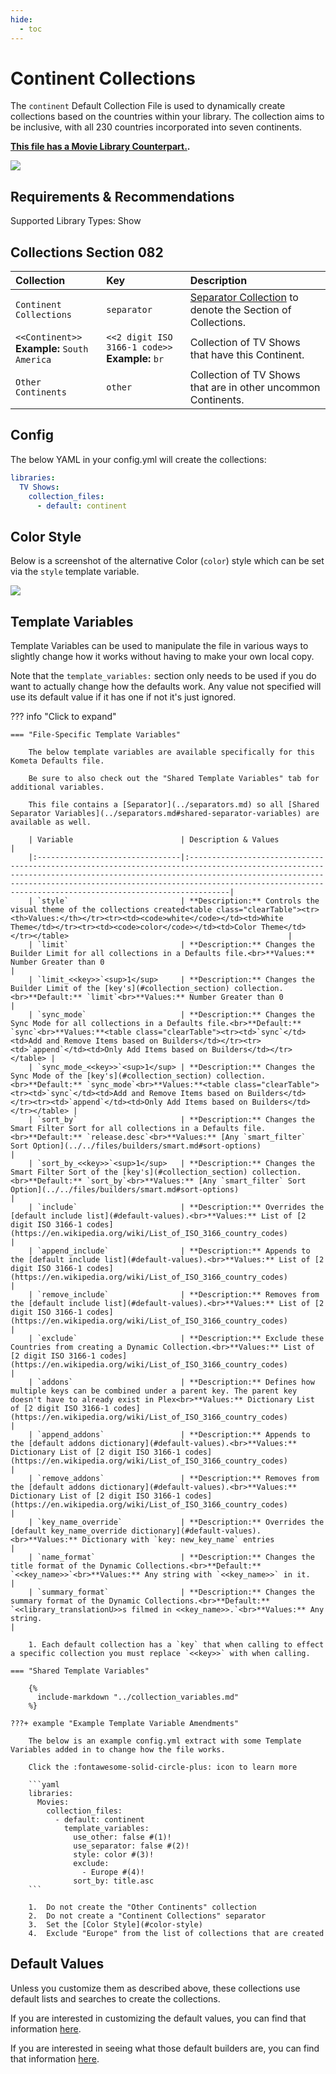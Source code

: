 ```yaml
---
hide:
  - toc
---
```

# Continent Collections

The `continent` Default Collection File is used to dynamically create collections based on the countries within your library. The collection aims to be inclusive, with all 230 countries incorporated into seven continents.

**[This file has a Movie Library Counterpart.](../movie/continent.md).**

![](../images/continent1.png)

## Requirements & Recommendations

Supported Library Types: Show

## <a id="collection_section"></a>Collections Section 082

| Collection                                      | Key                                                | Description                                                                    |
|:------------------------------------------------|:---------------------------------------------------|:-------------------------------------------------------------------------------|
| `Continent Collections`                         | `separator`                                        | [Separator Collection](../separators.md) to denote the Section of Collections. |
| `<<Continent>>`<br>**Example:** `South America` | `<<2 digit ISO 3166-1 code>>`<br>**Example:** `br` | Collection of TV Shows that have this Continent.                               |
| `Other Continents`                              | `other`                                            | Collection of TV Shows that are in other uncommon Continents.                  |

## Config

The below YAML in your config.yml will create the collections:

```yaml
libraries:
  TV Shows:
    collection_files:
      - default: continent
```

## Color Style

Below is a screenshot of the alternative Color (`color`) style which can be set via the `style` template variable.

![](../images/continent2.png)

## Template Variables

Template Variables can be used to manipulate the file in various ways to slightly change how it works without having to make your own local copy.

Note that the `template_variables:` section only needs to be used if you do want to actually change how the defaults work. Any value not specified will use its default value if it has one if not it's just ignored.

??? info "Click to expand"

    === "File-Specific Template Variables"

        The below template variables are available specifically for this Kometa Defaults file.

        Be sure to also check out the "Shared Template Variables" tab for additional variables.

        This file contains a [Separator](../separators.md) so all [Shared Separator Variables](../separators.md#shared-separator-variables) are available as well.

        | Variable                        | Description & Values                                                                                                                                                                                                                                                                             |
        |:--------------------------------|:-------------------------------------------------------------------------------------------------------------------------------------------------------------------------------------------------------------------------------------------------------------------------------------------------|
        | `style`                         | **Description:** Controls the visual theme of the collections created<table class="clearTable"><tr><th>Values:</th></tr><tr><td><code>white</code></td><td>White Theme</td></tr><tr><td><code>color</code></td><td>Color Theme</td></tr></table>                                                 |
        | `limit`                         | **Description:** Changes the Builder Limit for all collections in a Defaults file.<br>**Values:** Number Greater than 0                                                                                                                                                                          |
        | `limit_<<key>>`<sup>1</sup>     | **Description:** Changes the Builder Limit of the [key's](#collection_section) collection.<br>**Default:** `limit`<br>**Values:** Number Greater than 0                                                                                                                                                       |
        | `sync_mode`                     | **Description:** Changes the Sync Mode for all collections in a Defaults file.<br>**Default:** `sync`<br>**Values:**<table class="clearTable"><tr><td>`sync`</td><td>Add and Remove Items based on Builders</td></tr><tr><td>`append`</td><td>Only Add Items based on Builders</td></tr></table> |
        | `sync_mode_<<key>>`<sup>1</sup> | **Description:** Changes the Sync Mode of the [key's](#collection_section) collection.<br>**Default:** `sync_mode`<br>**Values:**<table class="clearTable"><tr><td>`sync`</td><td>Add and Remove Items based on Builders</td></tr><tr><td>`append`</td><td>Only Add Items based on Builders</td></tr></table> |
        | `sort_by`                       | **Description:** Changes the Smart Filter Sort for all collections in a Defaults file.<br>**Default:** `release.desc`<br>**Values:** [Any `smart_filter` Sort Option](../../files/builders/smart.md#sort-options)                                                                                |
        | `sort_by_<<key>>`<sup>1</sup>   | **Description:** Changes the Smart Filter Sort of the [key's](#collection_section) collection.<br>**Default:** `sort_by`<br>**Values:** [Any `smart_filter` Sort Option](../../files/builders/smart.md#sort-options)                                                                                          |
        | `include`                       | **Description:** Overrides the [default include list](#default-values).<br>**Values:** List of [2 digit ISO 3166-1 codes](https://en.wikipedia.org/wiki/List_of_ISO_3166_country_codes)                                                                                                                 |
        | `append_include`                | **Description:** Appends to the [default include list](#default-values).<br>**Values:** List of [2 digit ISO 3166-1 codes](https://en.wikipedia.org/wiki/List_of_ISO_3166_country_codes)                                                                                                                |
        | `remove_include`                | **Description:** Removes from the [default include list](#default-values).<br>**Values:** List of [2 digit ISO 3166-1 codes](https://en.wikipedia.org/wiki/List_of_ISO_3166_country_codes)                                                                                                              |
        | `exclude`                       | **Description:** Exclude these Countries from creating a Dynamic Collection.<br>**Values:** List of [2 digit ISO 3166-1 codes](https://en.wikipedia.org/wiki/List_of_ISO_3166_country_codes)                                                                                                     |
        | `addons`                        | **Description:** Defines how multiple keys can be combined under a parent key. The parent key doesn't have to already exist in Plex<br>**Values:** Dictionary List of [2 digit ISO 3166-1 codes](https://en.wikipedia.org/wiki/List_of_ISO_3166_country_codes)                                   |
        | `append_addons`                 | **Description:** Appends to the [default addons dictionary](#default-values).<br>**Values:** Dictionary List of [2 digit ISO 3166-1 codes](https://en.wikipedia.org/wiki/List_of_ISO_3166_country_codes)                                                                                                 |
        | `remove_addons`                 | **Description:** Removes from the [default addons dictionary](#default-values).<br>**Values:** Dictionary List of [2 digit ISO 3166-1 codes](https://en.wikipedia.org/wiki/List_of_ISO_3166_country_codes)                                                                                               |
        | `key_name_override`             | **Description:** Overrides the [default key_name_override dictionary](#default-values).<br>**Values:** Dictionary with `key: new_key_name` entries                                                                                                                                            |
        | `name_format`                   | **Description:** Changes the title format of the Dynamic Collections.<br>**Default:** `<<key_name>>`<br>**Values:** Any string with `<<key_name>>` in it.                                                                                                                                        |
        | `summary_format`                | **Description:** Changes the summary format of the Dynamic Collections.<br>**Default:** `<<library_translationU>>s filmed in <<key_name>>.`<br>**Values:** Any string.                                                                                                                           |

        1. Each default collection has a `key` that when calling to effect a specific collection you must replace `<<key>>` with when calling.

    === "Shared Template Variables"

        {%
          include-markdown "../collection_variables.md"
        %}
    
    ???+ example "Example Template Variable Amendments"

        The below is an example config.yml extract with some Template Variables added in to change how the file works.
    
        Click the :fontawesome-solid-circle-plus: icon to learn more
        
        ```yaml
        libraries:
          Movies:
            collection_files:
              - default: continent
                template_variables:
                  use_other: false #(1)!
                  use_separator: false #(2)!
                  style: color #(3)!
                  exclude:
                    - Europe #(4)!
                  sort_by: title.asc
        ```
    
        1.  Do not create the "Other Continents" collection
        2.  Do not create a "Continent Collections" separator
        3.  Set the [Color Style](#color-style)
        4.  Exclude "Europe" from the list of collections that are created

## Default Values

Unless you customize them as described above, these collections use default lists and searches to create the collections.

If you are interested in customizing the default values, you can find that information [here](#template-variables).

If you are interested in seeing what those default builders are, you can find that information [here](../sources.md).
